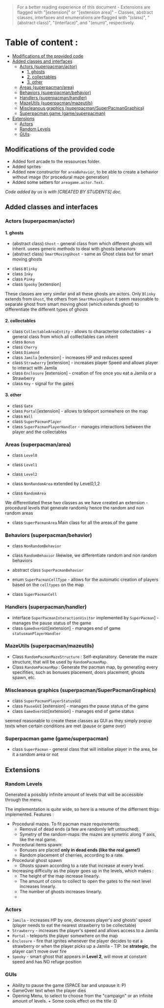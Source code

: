 
 >For a better reading experience of this document
    - Extensions are flagged with "[extension]" or "[extension area]"
    - Classes, abstract classes, interfaces and enumerations are flagged with
    "(class)", "(abstract class)", "(interface)", and "(enum)", respectively. 
    
# Table of content : 
- [Modifications of the provided code](#modifications-of-the-provided-code)
- [Added classes and interfaces](#added-classes-and-interfaces)
  * [Actors (superpacman/actor)](#actors-superpacmanactor)
    + [1. ghosts](#1-ghosts)
    + [2. collectables](#2-collectables)
    + [3. other](#3-other)
  * [Areas (superpacman/area)](#areas-superpacmanarea)
  * [Behaviors (superpacman/behavior)](#behaviors-superpacmanbehavior)
  * [Handlers (superpacman/handler)](#handlers-superpacmanhandler)
  * [MazeUtils (superpacman/mazeutils)](#mazeutils-superpacmanmazeutils)
  * [Miscleanous graphics (superpacman/SuperPacmanGraphics)](#miscleanous-graphics-superpacmansuperpacmangraphics)
  * [Superpacman game (game/superpacman)](#superpacman-game-gamesuperpacman)
- [Extensions](#extensions)
  * [Actors](#actors)
  * [Random Levels](#random-levels)
  * [GUIs](#guis)

## Modifications of the provided code 


- Added font arcade to the ressources folder. 
- Added sprites
- Added new constructor for `areaBehavior`, to be able to create a behavior without image (for procedural maze generation)
- Added some setters for `areagame.actor.Text`. 

_Code added by us is with [CREATED BY STUDENTS] doc._ 

## Added classes and interfaces 

### Actors (superpacman/actor)

#### 1. ghosts
- (abstract class) `Ghost` - general class from which different ghosts will inherit. usees generic methods to deal with ghosts behaviors
- (abstract class) `SmartMovingGhost` - same as Ghost class but for smart moving ghosts
 * class `Blinky` 
 * class `Inky` 
 * class `Pinky`
 * class `Spooky` [extension]
 
 These classes are very similar and all these ghosts are actors. Only `Blinky` extends from `Ghost`, the others from `SmartMovingGhost`
 it seem reasonable to separate ghost from smart moving ghost (which extends ghost) to differentiate the different types of ghosts
 
#### 2. collectables

* class `CollectableAreaEntity` - allows to characterise collectables - a general class from which all colllectables can inherit
* class `Bonus`
* class `Cherry`
* class `Diamond`
* class `Jamila` [extension] - increases HP and reduces speed
* class `Strawberry` [extension] - increases player Speed and allows player to interact with Jamila
* class `Enclosure` [extension] - creation of fire once you eat a Jamila or a Strawberry 
* class `Key` - signal for the gates

#### 3. other

* class `Gate` 
* class `Portal`[extension] - allows to teleport somewhere on the map
* class `Wall`
* class `SuperPacmanPlayer`
* class `SuperPacmanPlayerHandler` - manages interactions between the player and the collectables


### Areas (superpacman/area)

- class `Level0` 
- class `Level1`
- class `Level2`

- class `NonRandomArea` extended by Level0,1,2
- class `RandomArea`


We differentiated these two classes as we have created an extension - procedural levels that generate randomly
hence the random and non random areas

- class `SuperPacmanArea` Main class for all the areas of the game

### Behaviors (superpacman/behavior)

- class `NonRandomBehavior`
- class `RandomBehavior`
likewise, we differentiate random and non random behaviors

- abstract class `SuperPacmanBehavior`
- enum `SuperPacmanCellType` - allows for the automatic creation of players based on the `celltypes` on the map
- class `SuperPacmanCell`

### Handlers (superpacman/handler)

- interface `SuperPacmanInteractionVisitor`
implemented by `SuperPacman`] - manages the pause status of the game
- class `GameOverGUI`[extension] - manages end of game `statusmanPlayerHandler`

### MazeUtils (superpacman/mazeutils)
- Class `RandomPacmanMazeStructure` : Self-explanatory. Generate the maze structure, that will be used by `RandomPacmanMap`. 
- Class `RandomPacmanMap` : Generate the pacman map, by generating every specifities, such as bonuses placement, doors placement, ghosts spawn, etc. 

### Miscleanous graphics (superpacman/SuperPacmanGraphics)

- class `SuperPacmanPlayerStatusGUI`
- class `PauseGUI` [extension] - manages the pause status of the game
- class `GameOverGUI`[extension] - manages end of game status

seemed reasonable to create these classes as GUI as they simply popup texts when certain conditions are met
(pause or game over)

### Superpacman game (game/superpacman) 
- class `SuperPacman` - general class that will initialise player in the area, be it a random area or not


## Extensions

### Random Levels
Generated a possibly infinite amount of levels that will be accessible through the menu.

The implementation is quite wide, so here is a resume of the differnent thigs implemented. 
Features : 
- Procedural mazes. To fit pacman maze requirements: 
  - Removal of dead ends (a few are randomly left untouched).
  - Symetry of the random-maps: the mazes are symetric along Y axis, like the real game. 
- Procedural items spawn:
  - Bonuses are placed **only in dead ends (like the real game!)**
  - Random placement of cherries, according to a rate. 
- Procedural ghost spawn
  - Ghosts spawn according to a rate that increase at every level. 
- Increasing difficulty as the player goes up in the levels, which makes : 
  - The height of the map increase linearly. 
  - The amount of coins to collect to open the gates to the next level increases linearly.
  - The number of ghosts increases linearly.
  - 
### Actors 
* `Jamila` - increases HP by one, decreases player's and ghosts' speed (player needs to eat the nearest strawberry to be collectable)
* `Strawberry` - increases the player's speed and allows access to a Jamila
* `Portal` - teleports the player somewhere on the map
* `Enclosure` - fire that ignites whenever the player decides to eat a strawberry or when the player picks up a Jamila - TIP: be __strategic__, the player can't move over fire
* `Spooky` - smart ghost that appears in __Level 2__, will move at constant speed and has NO refuge position


### GUIs
* Ability to pause the game (SPACE bar and unpause it: P)
* GameOver text when the player dies
* Opening Menu, to select to choose from the "campaign" or an infinite amount of levels. + Some cools effect on the title :D
